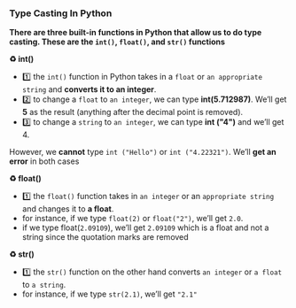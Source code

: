 ### Type Casting In Python

**There are three built-in functions in Python that allow us to do type casting. These are the `int()`, `float()`, and `str()` functions**


**:recycle: int()**
- :one: the `int()` function in Python takes in a `float` or `an appropriate string` and **converts it to an integer**. 
- :two: to change a `float` to `an integer`, we can type **int(5.712987)**. We’ll get **5** as the result (anything after the decimal point is removed). 
- :three: to change a `string` to `an integer`, we can type **int ("4")** and we’ll get 4. 

However, we **cannot** type `int ("Hello")` or ``int ("4.22321")``. We’ll **get an error** in both cases


**:recycle: float()**
- :one: the `float()` function takes in `an integer` or an `appropriate string` and changes it to **a float**.
- for instance, if we type `float(2)` or `float("2")`, we’ll get `2.0`. 
- if we type float(`2.09109`), we’ll get `2.09109` which is a float and not a string since the quotation
marks are removed

**:recycle: str()**
- :one: the `str()` function on the other hand converts `an integer` or `a float` to `a string`. 
- for instance, if we type `str(2.1)`, we’ll get `"2.1"`